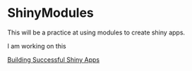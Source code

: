 # ShinyModules
This will be a practice at using modules to create shiny apps. 

I am working on this 

[Building Successful Shiny Apps](https://engineering-shiny.org/structure.html)
